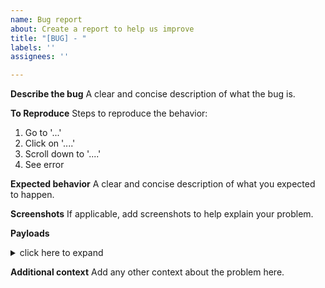 ```yaml
---
name: Bug report
about: Create a report to help us improve
title: "[BUG] - "
labels: ''
assignees: ''

---
```


**Describe the bug**
A clear and concise description of what the bug is.

**To Reproduce**
Steps to reproduce the behavior:
1. Go to '...'
2. Click on '....'
3. Scroll down to '....'
4. See error

**Expected behavior**
A clear and concise description of what you expected to happen.

**Screenshots**
If applicable, add screenshots to help explain your problem.

**Payloads**
<details><summary>click here to expand</summary>
<p>
```
Payload
```
</p>
</details>

**Additional context**
Add any other context about the problem here.
